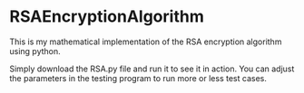 # RSAEncryptionAlgorithm
This is my mathematical implementation of the RSA encryption algorithm using python.  
  
Simply download the RSA.py file and run it to see it in action. You can adjust the parameters in the testing program to run more or less test cases.  
    
